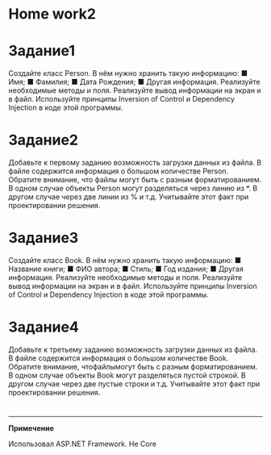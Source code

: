 # <b>Home work2</b>


# <b>Задание1</b>

Создайте класс Person. В нём нужно хранить такую
информацию:
■ Имя;
■ Фамилия;
■ Дата Рождения;
■ Другая информация.
Реализуйте необходимые методы и поля. Реализуйте вывод информации на экран и в файл. Используйте принципы Inversion of Control и Dependency Injection в коде этой программы.


# <b>Задание2</b>

Добавьте к первому заданию возможность загрузки данных из файла. В файле содержится информация о большом количестве Person. Обратите внимание, что файлы могут
быть с разным форматированием. В одном случае объекты Person могут разделяться через линию из *. В другом случае через две линии из % и т.д.
Учитывайте этот факт при проектировании решения.


# <b>Задание3</b>

Создайте класс Book. В нём нужно хранить такую информацию:
■ Название книги;
■ ФИО автора;
■ Стиль;
■ Год издания;
■ Другая информация.
Реализуйте необходимые методы и поля. Реализуйте вывод информации на экран и в файл. Используйте принципы Inversion of Control и Dependency Injection в коде
этой программы.

# <b>Задание4</b>

Добавьте к третьему заданию возможность загрузки данных из файла. В файле содержится информация о большом количестве Book. Обратите внимание, чтофайлымогут
быть с разным форматированием. В одном случае объекты Book могут разделяться пустой строкой. В другом случае через две пустые строки и т.д.
Учитывайте этот факт при проектировании решения.


#

<hr>

<b>Примечение</b>


Использовал ASP.NET Framework. Не Core

